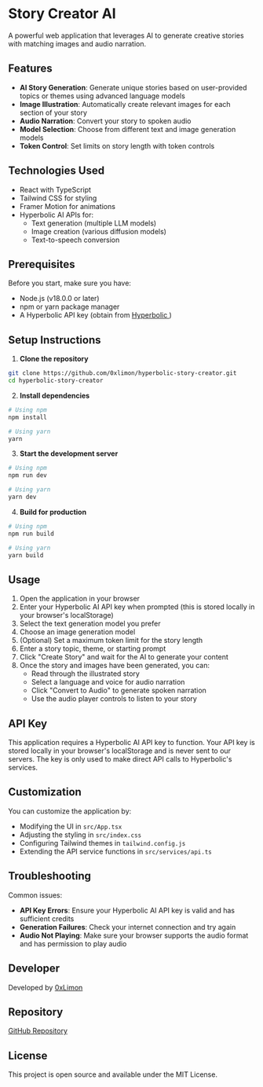 # Story Creator AI

A powerful web application that leverages AI to generate creative stories with matching images and audio narration.

## Features

- **AI Story Generation**: Generate unique stories based on user-provided topics or themes using advanced language models
- **Image Illustration**: Automatically create relevant images for each section of your story 
- **Audio Narration**: Convert your story to spoken audio
- **Model Selection**: Choose from different text and image generation models
- **Token Control**: Set limits on story length with token controls

## Technologies Used

- React with TypeScript
- Tailwind CSS for styling
- Framer Motion for animations
- Hyperbolic AI APIs for:
  - Text generation (multiple LLM models)
  - Image creation (various diffusion models)
  - Text-to-speech conversion

## Prerequisites

Before you start, make sure you have:

- Node.js (v18.0.0 or later)
- npm or yarn package manager
- A Hyperbolic API key (obtain from [Hyperbolic ](https://hyperbolic.xyz))

## Setup Instructions

1. **Clone the repository**

```bash
git clone https://github.com/0xlimon/hyperbolic-story-creator.git
cd hyperbolic-story-creator
```

2. **Install dependencies**

```bash
# Using npm
npm install

# Using yarn
yarn
```

3. **Start the development server**

```bash
# Using npm
npm run dev

# Using yarn
yarn dev
```

4. **Build for production**

```bash
# Using npm
npm run build

# Using yarn
yarn build
```

## Usage

1. Open the application in your browser
2. Enter your Hyperbolic AI API key when prompted (this is stored locally in your browser's localStorage)
3. Select the text generation model you prefer
4. Choose an image generation model
5. (Optional) Set a maximum token limit for the story length
6. Enter a story topic, theme, or starting prompt
7. Click "Create Story" and wait for the AI to generate your content
8. Once the story and images have been generated, you can:
   - Read through the illustrated story
   - Select a language and voice for audio narration
   - Click "Convert to Audio" to generate spoken narration
   - Use the audio player controls to listen to your story

## API Key

This application requires a Hyperbolic AI API key to function. Your API key is stored locally in your browser's localStorage and is never sent to our servers. The key is only used to make direct API calls to Hyperbolic's services.

## Customization

You can customize the application by:

- Modifying the UI in `src/App.tsx`
- Adjusting the styling in `src/index.css`
- Configuring Tailwind themes in `tailwind.config.js`
- Extending the API service functions in `src/services/api.ts`

## Troubleshooting

Common issues:

- **API Key Errors**: Ensure your Hyperbolic AI API key is valid and has sufficient credits
- **Generation Failures**: Check your internet connection and try again
- **Audio Not Playing**: Make sure your browser supports the audio format and has permission to play audio

## Developer

Developed by [0xLimon](https://x.com/zxLimon_)

## Repository

[GitHub Repository](https://github.com/0xlimon/hyperbolic-story-creator)

## License

This project is open source and available under the MIT License.
